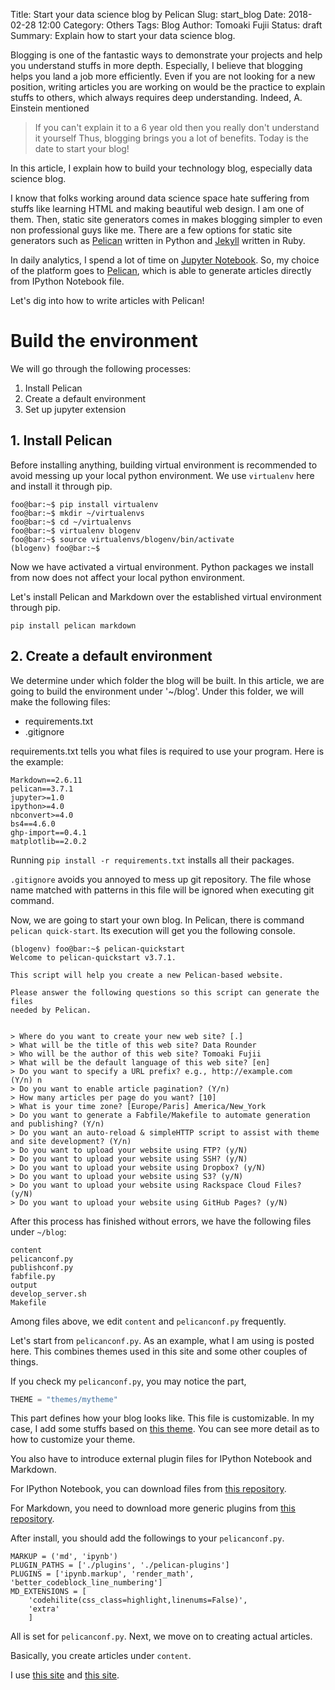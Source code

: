 Title: Start your data science blog by Pelican
Slug: start_blog
Date: 2018-02-28 12:00
Category: Others
Tags: Blog
Author: Tomoaki Fujii
Status: draft
Summary: Explain how to start your data science blog.


Blogging is one of the fantastic ways to demonstrate your projects and help you understand stuffs in more depth. Especially, I believe that blogging helps you land a job more efficiently. Even if you are not looking for a new position, writing articles you are working on would be the practice to explain stuffs to others, which always requires deep understanding. Indeed, A. Einstein mentioned
> If you can't explain it to a 6 year old then you really don't understand it yourself
Thus, blogging brings you a lot of benefits. Today is the date to start your blog!

In this article, I explain how to build your technology blog, especially data science blog.

I know that folks working around data science space hate suffering from stuffs like learning HTML and making beautiful web design. I am one of them.
Then, static site generators comes in makes blogging simpler to even non professional guys like me. There are a few options for static site generators such as [Pelican](http://docs.getpelican.com/en/stable/) written in Python and [Jekyll](https://jekyllrb.com/) written in Ruby.

In daily analytics, I spend a lot of time on [Jupyter Notebook](http://jupyter.org/). So, my choice of the platform goes to [Pelican](http://docs.getpelican.com/en/stable/), which is able to generate articles directly from IPython Notebook file.

Let's dig into how to write articles with Pelican!

# Build the environment
We will go through the following processes:
1. Install Pelican
2. Create a default environment
3. Set up jupyter extension

## 1. Install Pelican
Before installing anything, building virtual environment is recommended to avoid messing up your local python environment. We use `virtualenv` here and install it through pip.
```console
foo@bar:~$ pip install virtualenv
foo@bar:~$ mkdir ~/virtualenvs
foo@bar:~$ cd ~/virtualenvs
foo@bar:~$ virtualenv blogenv
foo@bar:~$ source virtualenvs/blogenv/bin/activate
(blogenv) foo@bar:~$
```
Now we have activated a virtual environment. Python packages we install from now does not affect your local python environment.

Let's install Pelican and Markdown over the established virtual environment through pip.
```console
pip install pelican markdown
```

## 2. Create a default environment
We determine under which folder the blog will be built. In this article, we are going to build the environment under '~/blog'.
Under this folder, we will make the following files:
* requirements.txt
* .gitignore

requirements.txt tells you what files is required to use your program.
Here is the example:
```
Markdown==2.6.11
pelican==3.7.1
jupyter>=1.0
ipython>=4.0
nbconvert>=4.0
bs4==4.6.0
ghp-import==0.4.1
matplotlib==2.0.2
```
Running `pip install -r requirements.txt` installs all their packages.


`.gitignore` avoids you annoyed to mess up git repository. The file whose name matched with patterns in this file will be ignored when executing git command.

Now, we are going to start your own blog.
In Pelican, there is command `pelican quick-start`. Its execution will get you the following console.

```
(blogenv) foo@bar:~$ pelican-quickstart
Welcome to pelican-quickstart v3.7.1.

This script will help you create a new Pelican-based website.

Please answer the following questions so this script can generate the files
needed by Pelican.


> Where do you want to create your new web site? [.]
> What will be the title of this web site? Data Rounder
> Who will be the author of this web site? Tomoaki Fujii
> What will be the default language of this web site? [en]
> Do you want to specify a URL prefix? e.g., http://example.com   (Y/n) n
> Do you want to enable article pagination? (Y/n)
> How many articles per page do you want? [10]
> What is your time zone? [Europe/Paris] America/New_York
> Do you want to generate a Fabfile/Makefile to automate generation and publishing? (Y/n)
> Do you want an auto-reload & simpleHTTP script to assist with theme and site development? (Y/n)
> Do you want to upload your website using FTP? (y/N)
> Do you want to upload your website using SSH? (y/N)
> Do you want to upload your website using Dropbox? (y/N)
> Do you want to upload your website using S3? (y/N)
> Do you want to upload your website using Rackspace Cloud Files? (y/N)
> Do you want to upload your website using GitHub Pages? (y/N)
```

After this process has finished without errors, we have the following files under `~/blog`:
```
content
pelicanconf.py
publishconf.py
fabfile.py
output
develop_server.sh
Makefile
```

Among files above, we edit `content` and `pelicanconf.py` frequently.

Let's start from `pelicanconf.py`. As an example, what I am using is posted here. This combines themes used in this site and some other couples of things.

If you check my `pelicanconf.py`, you may notice the part,
```python
THEME = "themes/mytheme"
```

This part defines how your blog looks like. This file is customizable. In my case, I add some stuffs based on [this theme](https://github.com/rossant/rossant.github.io/tree/sources/themes). You can see more detail as to how to customize your theme.

You also have to introduce external plugin files for IPython Notebook and Markdown.

For IPython Notebook, you can download files from [this repository](https://github.com/danielfrg/pelican-ipynb).

For Markdown, you need to download more generic plugins from [this repository](https://github.com/getpelican/pelican-plugins).

After install, you should add the followings to your `pelicanconf.py`.
```
MARKUP = ('md', 'ipynb')
PLUGIN_PATHS = ['./plugins', './pelican-plugins']
PLUGINS = ['ipynb.markup', 'render_math', 'better_codeblock_line_numbering']
MD_EXTENSIONS = [
    'codehilite(css_class=highlight,linenums=False)',
    'extra'
    ]
```

All  is set for `pelicanconf.py`. Next, we move on to creating actual articles.

Basically, you create articles under `content`.





























































I use [this site](http://cyrille.rossant.net/pelican-github/) and [this site](https://www.dataquest.io/blog/how-to-setup-a-data-science-blog/).
